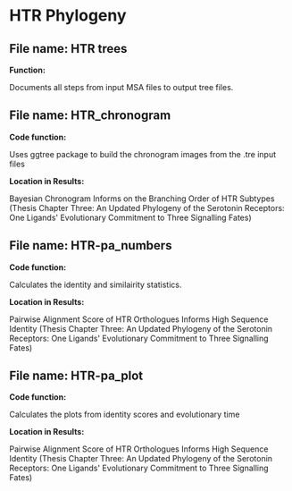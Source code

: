 # HTR Phylogeny 

## File name: HTR trees

**Function:**

Documents all steps from input MSA files to output tree files.  

## File name: HTR_chronogram

**Code function:**

Uses ggtree package to build the chronogram images from the .tre input files 

**Location in Results:**

Bayesian Chronogram Informs on the Branching Order of HTR Subtypes (Thesis Chapter Three: An Updated Phylogeny of the Serotonin Receptors: One Ligands' Evolutionary Commitment to Three Signalling Fates)

## File name: HTR-pa_numbers

**Code function:**

Calculates the identity and similairity statistics.  

**Location in Results:**

Pairwise Alignment Score of HTR Orthologues Informs High Sequence Identity (Thesis Chapter Three: An Updated Phylogeny of the Serotonin Receptors: One Ligands' Evolutionary Commitment to Three Signalling Fates)

## File name: HTR-pa_plot

**Code function:**

Calculates the plots from identity scores and evolutionary time   

**Location in Results:**

Pairwise Alignment Score of HTR Orthologues Informs High Sequence Identity (Thesis Chapter Three: An Updated Phylogeny of the Serotonin Receptors: One Ligands' Evolutionary Commitment to Three Signalling Fates)
